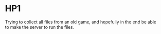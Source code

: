 # HP1
Trying to collect all files from an old game, and hopefully in the end be able to make the server to run the files.
